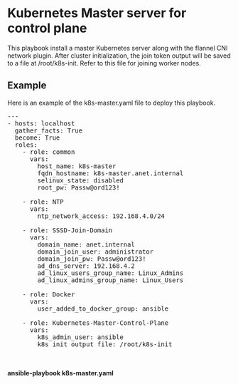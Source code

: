 # Kubernetes Master server for control plane
This playbook install a master Kubernetes server along with the flannel CNI network plugin.  After cluster initialization, the join token output will be saved to a file at /root/k8s-init.  Refer to this file for joining worker nodes.

## Example 
Here is an example of the k8s-master.yaml file to deploy this playbook.<br>
<pre>
---
- hosts: localhost
  gather_facts: True
  become: True
  roles:
    - role: common
      vars:
        host_name: k8s-master
        fqdn_hostname: k8s-master.anet.internal
        selinux_state: disabled
        root_pw: Passw@ord123!

    - role: NTP
      vars:
        ntp_network_access: 192.168.4.0/24

    - role: SSSD-Join-Domain
      vars:
        domain_name: anet.internal
        domain_join_user: administrator
        domain_join_pw: Passw@ord123!
        ad_dns_server: 192.168.4.2
        ad_linux_users_group_name: Linux_Admins
        ad_linux_admins_group_name: Linux_Users

    - role: Docker
      vars:
        user_added_to_docker_group: ansible

    - role: Kubernetes-Master-Control-Plane
      vars:
        k8s_admin_user: ansible
        k8s_init_output_file: /root/k8s-init
</pre>
<br><br>
**ansible-playbook k8s-master.yaml**
